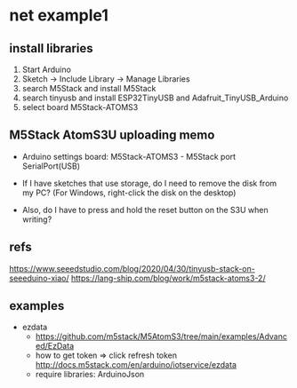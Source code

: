 # net example1

## install libraries

1. Start Arduino
2. Sketch -> Include Library -> Manage Libraries
3. search M5Stack and install M5Stack
4. search tinyusb and install ESP32TinyUSB and  Adafruit_TinyUSB_Arduino
5. select board M5Stack-ATOMS3


## M5Stack AtomS3U uploading memo

* Arduino settings
    board: M5Stack-ATOMS3 - M5Stack
    port SerialPort(USB)


* If I have sketches that use storage, do I need to remove the disk from my PC? (For Windows, right-click the disk on the desktop)

* Also, do I have to press and hold the reset button on the S3U when writing?

## refs

https://www.seeedstudio.com/blog/2020/04/30/tinyusb-stack-on-seeeduino-xiao/
https://lang-ship.com/blog/work/m5stack-atoms3-2/



## examples

* ezdata
    * https://github.com/m5stack/M5AtomS3/tree/main/examples/Advanced/EzData
    * how to get token => click refresh token http://docs.m5stack.com/en/arduino/iotservice/ezdata
    * require libraries: ArduinoJson
